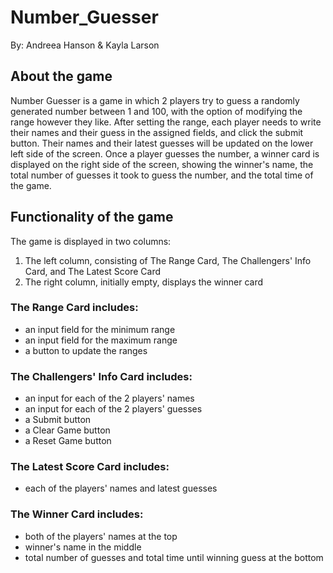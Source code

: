 # Number_Guesser
By: Andreea Hanson &amp; Kayla Larson

## About the game
Number Guesser is a game in which 2 players try to guess a randomly generated number between 1 and 100, with the option of modifying the range however they like. After setting the range, each player needs to write their names and their guess in the assigned fields, and click the submit button. Their names and their latest guesses will be updated on the lower left side of the screen. Once a player guesses the number, a winner card is displayed on the right side of the screen, showing the winner's name, the total number of guesses it took to guess the number, and the total time of the game.

## Functionality of the game
The game is displayed in two columns:
1. The left column, consisting of The Range Card, The Challengers' Info Card, and The Latest Score Card
2. The right column, initially empty, displays the winner card

### The Range Card includes:
* an input field for the minimum range
* an input field for the maximum range
* a button to update the ranges

### The Challengers' Info Card includes:
* an input for each of the 2 players' names
* an input for each of the 2 players' guesses
* a Submit button
* a Clear Game button
* a Reset Game button

### The Latest Score Card includes:
* each of the players' names and latest guesses

### The Winner Card includes:
* both of the players' names at the top
* winner's name in the middle
* total number of guesses and total time until winning guess at the bottom
